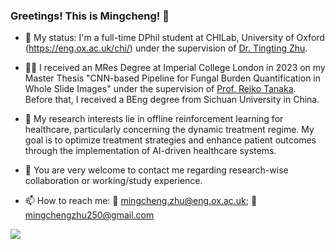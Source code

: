 ### Greetings! This is Mingcheng! 👋
- :office: My status: I'm a full-time DPhil student at CHILab, University of Oxford (https://eng.ox.ac.uk/chi/) under the supervision of [Dr. Tingting Zhu](https://eng.ox.ac.uk/people/tingting-zhu/).
  
- :man_student: I received an MRes Degree at Imperial College London in 2023 on my Master Thesis "CNN-based Pipeline for Fungal Burden Quantification in Whole Slide Images" under the supervision of [Prof. Reiko Tanaka](https://www.imperial.ac.uk/people/r.tanaka). Before that, I received a BEng degree from Sichuan University in China.
  
- 🌱 My research interests lie in offline reinforcement learning for healthcare, particularly concerning the dynamic treatment regime. My goal is to optimize treatment strategies and enhance patient outcomes through the implementation of AI-driven healthcare systems.
  
- 💬 You are very welcome to contact me regarding research-wise collaboration or working/study experience.
  
- :mailbox: How to reach me: :email: mingcheng.zhu@eng.ox.ac.uk; :email: mingchengzhu250@gmail.com

![](https://github-readme-stats.vercel.app/api?username=JasonZuu)

